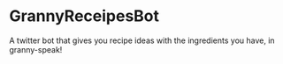 # GrannyReceipesBot
A twitter bot that gives you recipe ideas with the ingredients you have, in granny-speak!
